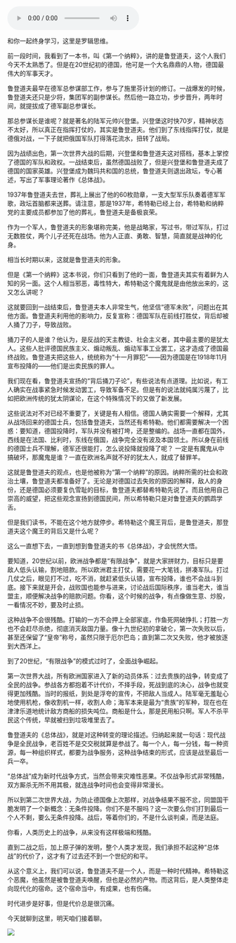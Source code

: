 <audio src="http://igetoss.cdn.igetget.com/mp3/201705/16/201705160052036428036415.mp3" controls="controls">您的浏览器不支持 audio 标签。</audio><p>和你一起终身学习，这里是罗辑思维。</p><p>前一段时间，我看到了一本书，叫《第一个纳粹》，讲的是鲁登道夫，这个人我们今天不太熟悉了。但是在20世纪初的德国，他可是一个大名鼎鼎的人物，德国最伟大的军事天才。</p><p>鲁登道夫最早在德军总参谋部工作，参与了施里芬计划的修订。一战爆发的时候，鲁登道夫还只是少将，集团军的副参谋长。然后他一路立功，步步晋升，两年时间，就提拔成了德军副总参谋长。</p><p>那总参谋长是谁呢？就是著名的陆军元帅兴登堡。兴登堡这时快70岁，精神状态不太好，所以真正在指挥打仗的，其实是鲁登道夫。他们到了东线指挥打仗，就是德俄对战，一下子就把俄国军队打得落花流水，扭转了战局。</p><p>因为战绩出色，第一次世界大战的后期，兴登堡和鲁登道夫这对搭档，基本上掌控了德国的军队和政权。一战结束后，虽然德国战败了，但是兴登堡和鲁登道夫成了德国的国家英雄。兴登堡成为魏玛共和国的总统，鲁登道夫则退出政坛，专心著述，写出了军事理论著作《总体战》。</p><p>1937年鲁登道夫去世，葬礼上展出了他的60枚勋章，一支大型军乐队奏着德军军歌，政坛首脑都来送葬。请注意，那是1937年，希特勒已经上台，希特勒和纳粹党的主要成员都参加了他的葬礼，鲁登道夫是备极哀荣。</p><p>作为一个军人，鲁登道夫的形象堪称完美，他是战略家，写过书，带过军队，打过无数胜仗，两个儿子还死在战场。他为人正直、勇敢、智慧，简直就是战神的化身。</p><p>相当长时期以来，这就是鲁登道夫的形象。</p><p>但是《第一个纳粹》这本书说，你们只看到了他的一面，鲁登道夫其实有着鲜为人知的另一面。这个人相当邪恶，毒性特大，希特勒这个魔鬼就是由他放出来的，这又怎么讲呢？</p><p>这就要回到一战结束后，鲁登道夫本人非常生气，他坚信“德军未败”，问题出在其他方面。鲁登道夫利用他的影响力，反复宣称：德国军队在前线打胜仗，背后却被人捅了刀子，导致战败。</p><p>捅刀子的人是谁？他认为，是反战的天主教徒、社会主义者，其中最主要的是犹太人。这些人批评德国民族主义、煽动叛乱、煽动军事工业罢工，这才造成了德国最终战败。鲁登道夫把这些人，统统称为“十一月罪犯”——因为德国是在1918年11月宣布投降的——他们是出卖民族的罪人。</p><p>我们现在看，鲁登道夫宣扬的“背后捅刀子论”，有些说法有点道理。比如说，有工人确实在战事紧急时候发动罢工，导致军备不足。但是有的说法就纯属污蔑了，比如把欧洲传统的犹太阴谋论，在这个特殊情况下的又做了新发展。</p><p>这些说法对不对已经不重要了，关键是有人相信。德国人确实需要一个解释，尤其从战场回来的德国士兵，包括鲁登道夫，当然还有希特勒。他们都需要解决一个困惑：要知道，德国投降时，军队并没有被打垮，还是整编的。战场一直都在国外，西线是在法国、比利时，东线在俄国，战争完全没有波及本国领土。所以身在前线的德国士兵不理解，德军还很能打，怎么说投降就投降了呢？ 一定是有魔鬼从中搞破坏，那魔鬼是谁？一直在欧洲名声就不好的犹太人，就成了替罪羊。</p><p>这就是鲁登道夫的观点，也是他被称为“第一个纳粹”的原因。纳粹所需的社会和政治土壤，鲁登道夫都准备好了。无论是对德国过去失败的原因的解释，敌人的身份，还是德国必须要复仇雪耻的目标，鲁登道夫都替希特勒先说了。而且他用自己崇高的威望，把这些观念宣扬到德国民间，所以希特勒只是对鲁登道夫的鹦鹉学舌。&nbsp;</p><p>但是我们读书，不能在这个地方就停步。希特勒这个魔王背后，是鲁登道夫，那登道夫这个魔王的背后又是什么呢？</p><p>这么一直想下去，一直到想到鲁登道夫的书《总体战》，才会恍然大悟。</p><p>要知道，20世纪以前，欧洲战争都是“有限战争”，就是大家拼财力，目标只是要敌人低头认输，割地赔款。所以欧洲君主打仗，需要花一大笔钱，拼凑军队。打过几仗之后，眼见打不过，吃不消，就赶紧低头认错，宣布投降，谁也不会战斗到底。接下来就是开会，战败国也能参与进来，讨论战后国际秩序，谁当老大，谁当盟主，顺便解决战争的赔款问题。你看，这个时候的战争，有点像做生意、炒股，一看情况不妙，要及时止损。</p><p>这种战争不会很残酷。打输的一方不会押上全部家底，作鱼死网破挣扎；打胜一方也不会赶尽杀绝，彻底消灭敌国力量。像十九世纪初的拿破仑，第一次失败以后，甚至还保留了“皇帝”称号，虽然只限于厄尔巴岛；直到第二次又失败，他才被放逐到大西洋上。</p><p>到了20世纪，“有限战争”的模式过时了，全面战争崛起。</p><p>第一次世界大战，所有欧洲国家进入了新的动员体系：过去贵族的战争，转变成了全民的战争。参战各方都抱着不计代价，不择手段，死战到底的决心，战争也就变得更加残酷。当时的报纸，到处是浮夸的宣传，不把敌人当成人。陆军毫无羞耻心地使用机枪，像收割机一样，收割人命；海军本来是最为“贵族”的军种，现在也在津津乐道地统计敌方商船的损失吨位。商船是什么，那是民用船只啊。军人不杀平民这个传统，早就被扫到垃圾堆里去了。</p><p>鲁登道夫的《总体战》，就是对这种转变的理论描述。归纳起来就一句话：现代战争是全民战争，老百姓不是交交税就算是参战了。每一个人，每一分钱，每一种资源，每一种组织样式，都要为战争服务，这种战争结束的形式，应该是战至最后一兵一卒。</p><p>“总体战”成为新时代战争方式，当然会带来灾难性恶果。不仅战争形式非常残酷，双方厮杀无所不用其极，就连战争时间也会变得非常漫长。</p><p>所以到第二次世界大战，为防止德国像上次那样，对战争结果不服不忿，同盟国干脆发明了一个新概念：无条件投降。你们不是不服吗？这一次要么你们打到最后一个人不剩，要么无条件投降。战后，等着你们的，不是什么谈判桌，而是法庭。</p><p>你看，人类历史上的战争，从来没有这样极端和残酷。</p><p>直到二战之后，加上原子弹的发明，整个人类才发现，我们承担不起这种“总体战”的代价了，这才有了过去还不到一个世纪的和平。</p><p>从这个意义上，我们可以说，鲁登道夫不是一个人，而是一种时代精神。希特勒这个恶魔，他虽然是被鲁登道夫唤醒，但也是必然的产物。而这背后，是人类整体走向现代化的宿命。这个宿命当中，有成果，也有伤痛。</p><p>时代进步是好事，但是代价总是很沉痛。</p><p>今天就聊到这里，明天咱们接着聊。</p><img src="https://piccdn.igetget.com/img/201705/15/201705152255277727836546.jpg" />